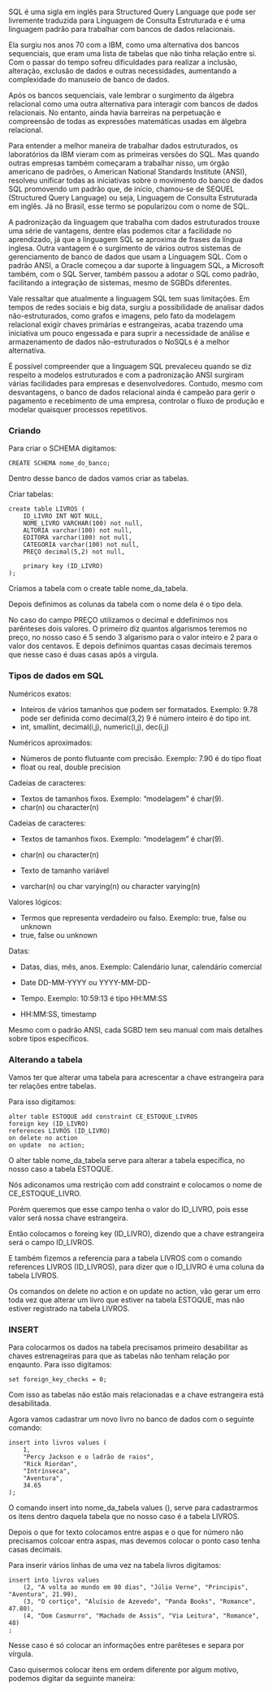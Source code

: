 SQL é uma sigla em inglês para Structured Query Language que pode ser livremente traduzida para Linguagem de Consulta Estruturada e é uma linguagem padrão para trabalhar com bancos de dados relacionais.

Ela surgiu nos anos 70 com a IBM, como uma alternativa dos bancos sequenciais, que eram uma lista de tabelas que não tinha relação entre si. Com o passar do tempo sofreu dificuldades para realizar a inclusão, alteração, exclusão de dados e outras necessidades, aumentando a complexidade do manuseio de banco de dados.

Após os bancos sequenciais, vale lembrar o surgimento da álgebra relacional como uma outra alternativa para interagir com bancos de dados relacionais. No entanto, ainda havia barreiras na perpetuação e compreensão de todas as expressões matemáticas usadas em álgebra relacional.

Para entender a melhor maneira de trabalhar dados estruturados, os laboratórios da IBM vieram com as primeiras versões do SQL. Mas quando outras empresas também começaram a trabalhar nisso, um órgão americano de padrões, o American National Standards Institute (ANSI), resolveu unificar todas as iniciativas sobre o movimento do banco de dados SQL promovendo um padrão que, de início, chamou-se de SEQUEL (Structured Query Language) ou seja, Linguagem de Consulta Estruturada em inglês. Já no Brasil, esse termo se popularizou com o nome de SQL.

A padronização da linguagem que trabalha com dados estruturados trouxe uma série de vantagens, dentre elas podemos citar a facilidade no aprendizado, já que a linguagem SQL se aproxima de frases da língua inglesa. Outra vantagem é o surgimento de vários outros sistemas de gerenciamento de banco de dados que usam a Linguagem SQL. Com o padrão ANSI, a Oracle começou a dar suporte à linguagem SQL, a Microsoft também, com o SQL Server, também passou a adotar o SQL como padrão, facilitando a integração de sistemas, mesmo de SGBDs diferentes.

Vale ressaltar que atualmente a linguagem SQL tem suas limitações. Em tempos de redes sociais e big data, surgiu a possibilidade de analisar dados não-estruturados, como grafos e imagens, pelo fato da modelagem relacional exigir chaves primárias e estrangeiras, acaba trazendo uma iniciativa um pouco engessada e para suprir a necessidade de análise e armazenamento de dados não-estruturados o NoSQLs é a melhor alternativa.

É possível compreender que a linguagem SQL prevaleceu quando se diz respeito a modelos estruturados e com a padronização ANSI surgiram várias facilidades para empresas e desenvolvedores. Contudo, mesmo com desvantagens, o banco de dados relacional ainda é campeão para gerir o pagamento e recebimento de uma empresa, controlar o fluxo de produção e modelar quaisquer processos repetitivos.

### Criando 

Para criar o SCHEMA digitamos:

    CREATE SCHEMA nome_do_banco;

Dentro desse banco de dados vamos criar as tabelas.

Criar tabelas:

    create table LIVROS (
        ID_LIVRO INT NOT NULL,
        NOME_LIVRO VARCHAR(100) not null,
        ALTORIA varchar(100) not null,
        EDITORA varchar(100) not null,
        CATEGORIA varchar(100) not null,
        PREÇO decimal(5,2) not null,
        
        primary key (ID_LIVRO)
    );

Criamos a tabela com o create table nome_da_tabela.

Depois definimos as colunas da tabela com o nome dela é o tipo dela.

No caso do campo PREÇO utilizamos o decimal e ddefinimos nos parênteses dois valores. O primeiro diz quantos algarismos teremos no preço, no nosso caso é 5 sendo 3 algarismo para o valor inteiro e 2 para o valor dos centavos. E depois definimos quantas casas decimais teremos que nesse caso é duas casas após a virgula.

### Tipos de dados em SQL

Numéricos exatos:

- Inteiros de vários tamanhos que podem ser formatados. Exemplo: 9.78 pode ser definida como decimal(3,2) 9 é número inteiro é do tipo int.
- int, smallint, decimal(i,j), numeric(i,j), dec(i,j)

Numéricos aproximados:

- Números de ponto flutuante com precisão. Exemplo: 7.90 é do tipo float
- float ou real, double precision

Cadeias de caracteres:

- Textos de tamanhos fixos. Exemplo: “modelagem” é char(9).
- char(n) ou character(n)

Cadeias de caracteres:

- Textos de tamanhos fixos. Exemplo: “modelagem” é char(9).
- char(n) ou character(n)

- Texto de tamanho variável
- varchar(n) ou char varying(n) ou character varying(n)

Valores lógicos:

- Termos que representa verdadeiro ou falso. Exemplo: true, false ou unknown
- true, false ou unknown

Datas:

- Datas, dias, mês, anos. Exemplo: Calendário lunar, calendário comercial
- Date DD-MM-YYYY ou YYYY-MM-DD-

- Tempo. Exemplo: 10:59:13 é tipo HH:MM:SS
- HH:MM:SS, timestamp

Mesmo com o padrão ANSI, cada SGBD tem seu manual com mais detalhes sobre tipos específicos. 

### Alterando a tabela

Vamos ter que alterar uma tabela para acrescentar a chave estrangeira para ter relações entre tabelas.

Para isso digitamos:

    alter table ESTOQUE add constraint CE_ESTOQUE_LIVROS
    foreign key (ID_LIVRO)
    references LIVROS (ID_LIVRO)
    on delete no action
    on update  no action;

O alter table nome_da_tabela serve para alterar a tabela específica, no nosso caso a tabela ESTOQUE.

Nós adiconamos uma restrição com add constraint e colocamos o nome de CE_ESTOQUE_LIVRO.

Porém queremos que esse campo tenha o valor do ID_LIVRO, pois esse valor será nossa chave estrangeira.

Então colocamos o foreing key (ID_LIVRO), dizendo que a chave estrangeira será o campo ID_LIVROS.

E também fizemos a referencia para a tabela LIVROS com o comando references LIVROS (ID_LIVROS), para dizer que o ID_LIVRO é uma coluna da tabela LIVROS.

Os comandos on delete no action e on update  no action, vão gerar um erro toda vez que alterar um livro que estiver na tabela ESTOQUE, mas não estiver registrado na tabela LIVROS.

### INSERT

Para colocarmos os dados na tabela precisamos primeiro desabilitar as chaves estrenageiras para que as tabelas não tenham relação por enqaunto. Para isso digitamos:

    set foreign_key_checks = 0; 

Com isso as tabelas não estão mais relacionadas e a chave estrangeira está desabilitada.

Agora vamos cadastrar um novo livro no banco de dados com o seguinte comando:

    insert into livros values (
        1,
        "Percy Jackson e o ladrão de raios",
        "Rick Riordan",
        "Intrínseca",
        "Aventura",
        34.65
    );

O comando insert into nome_da_tabela values (), serve para cadastrarmos os itens dentro daquela tabela que no nosso caso é a tabela LIVROS.

Depois o que for texto colocamos entre aspas e o que for número não precisamos colcoar entra aspas, mas devemos colocar o ponto caso tenha casas decimais.

Para inserir vários linhas de uma vez na tabela livros digitamos:

    insert into livros values
        (2, "A volta ao mundo em 80 dias", "Júlio Verne", "Principis", "Aventura", 21.99),
        (3, "O cortiço", "Aluísio de Azevedo", "Panda Books", "Romance", 47.80),
        (4, "Dom Casmurro", "Machado de Assis", "Via Leitura", "Romance", 48)
    ;

Nesse caso é só colocar an informações entre parêteses e separa por vírgula.

Caso quisermos colocar itens em ordem diferente por algum motivo, podemos digitar da seguinte maneira:





